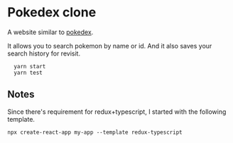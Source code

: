 # Pokedex clone

A website similar to [pokedex](pokemon.com/us/pokedex).

It allows you to search pokemon by name or id. And it also saves your search history for revisit.

```
  yarn start
  yarn test
```

## Notes

Since there's requirement for redux+typescript, I started with the following template.

```
npx create-react-app my-app --template redux-typescript
```
